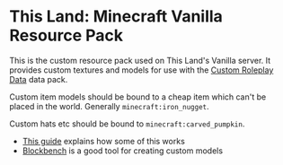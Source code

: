 
# This Land: Minecraft Vanilla Resource Pack

This is the custom resource pack used on This Land's Vanilla server. It provides custom textures and models for use with the [Custom Roleplay Data](https://www.curseforge.com/minecraft/customization/custom-roleplay-data-datapack) data pack.

Custom item models should be bound to a cheap item which can't be placed in the world. Generally `minecraft:iron_nugget`.

Custom hats etc should be bound to `minecraft:carved_pumpkin`.

  * [This guide](https://guide.denizenscript.com/guides/non-denizen/resource-packs.html) explains how some of this works
  * [Blockbench](https://web.blockbench.net/) is a good tool for creating custom models
